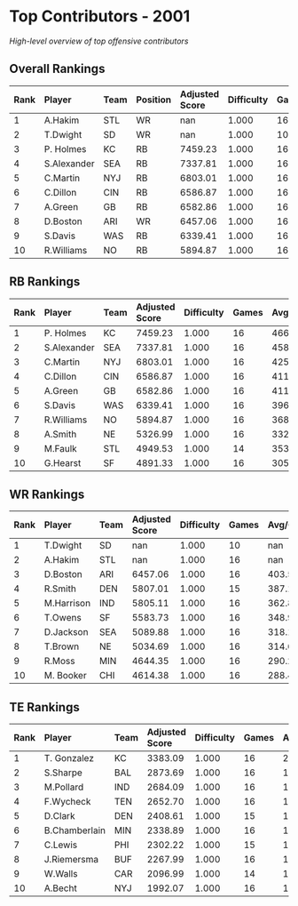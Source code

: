 # Top Contributors - 2001

*High-level overview of top offensive contributors*

## Overall Rankings

| Rank | Player      | Team | Position | Adjusted Score | Difficulty | Games | Avg/Game | Typical | Consistency | Trend      |
| :----| :-----------| :----| :--------| :--------------| :----------| :-----| :--------| :-------| :-----------| :----------|
| 1    | A.Hakim     | STL  | WR       | nan            | 1.000      | 16    | nan      | nan     | 15/1/0      | Decreasing |
| 2    | T.Dwight    | SD   | WR       | nan            | 1.000      | 10    | nan      | nan     | 9/1/0       | Increasing |
| 3    | P. Holmes   | KC   | RB       | 7459.23        | 1.000      | 16    | 466.20   | 525.83  | 8/0/8       | Increasing |
| 4    | S.Alexander | SEA  | RB       | 7337.81        | 1.000      | 16    | 458.61   | 474.25  | 8/2/6       | Increasing |
| 5    | C.Martin    | NYJ  | RB       | 6803.01        | 1.000      | 16    | 425.19   | 418.83  | 8/3/5       | Increasing |
| 6    | C.Dillon    | CIN  | RB       | 6586.87        | 1.000      | 16    | 411.68   | 401.14  | 6/2/8       | Stable     |
| 7    | A.Green     | GB   | RB       | 6582.86        | 1.000      | 16    | 411.43   | 402.93  | 6/2/8       | Stable     |
| 8    | D.Boston    | ARI  | WR       | 6457.06        | 1.000      | 16    | 403.57   | 423.20  | 8/1/7       | Decreasing |
| 9    | S.Davis     | WAS  | RB       | 6339.41        | 1.000      | 16    | 396.21   | 404.61  | 8/2/6       | Increasing |
| 10   | R.Williams  | NO   | RB       | 5894.87        | 1.000      | 16    | 368.43   | 345.10  | 8/2/6       | Decreasing |

## RB Rankings

| Rank | Player      | Team | Adjusted Score | Difficulty | Games | Avg/Game | Typical | Consistency | Trend      |
| :----| :-----------| :----| :--------------| :----------| :-----| :--------| :-------| :-----------| :----------|
| 1    | P. Holmes   | KC   | 7459.23        | 1.000      | 16    | 466.20   | 525.83  | 8/0/8       | Increasing |
| 2    | S.Alexander | SEA  | 7337.81        | 1.000      | 16    | 458.61   | 474.25  | 8/2/6       | Increasing |
| 3    | C.Martin    | NYJ  | 6803.01        | 1.000      | 16    | 425.19   | 418.83  | 8/3/5       | Increasing |
| 4    | C.Dillon    | CIN  | 6586.87        | 1.000      | 16    | 411.68   | 401.14  | 6/2/8       | Stable     |
| 5    | A.Green     | GB   | 6582.86        | 1.000      | 16    | 411.43   | 402.93  | 6/2/8       | Stable     |
| 6    | S.Davis     | WAS  | 6339.41        | 1.000      | 16    | 396.21   | 404.61  | 8/2/6       | Increasing |
| 7    | R.Williams  | NO   | 5894.87        | 1.000      | 16    | 368.43   | 345.10  | 8/2/6       | Decreasing |
| 8    | A.Smith     | NE   | 5326.99        | 1.000      | 16    | 332.94   | 336.33  | 8/1/7       | Increasing |
| 9    | M.Faulk     | STL  | 4949.53        | 1.000      | 14    | 353.54   | 346.76  | 5/3/6       | Stable     |
| 10   | G.Hearst    | SF   | 4891.33        | 1.000      | 16    | 305.71   | 287.57  | 8/2/6       | Increasing |

## WR Rankings

| Rank | Player     | Team | Adjusted Score | Difficulty | Games | Avg/Game | Typical | Consistency | Trend      |
| :----| :----------| :----| :--------------| :----------| :-----| :--------| :-------| :-----------| :----------|
| 1    | T.Dwight   | SD   | nan            | 1.000      | 10    | nan      | nan     | 9/1/0       | Increasing |
| 2    | A.Hakim    | STL  | nan            | 1.000      | 16    | nan      | nan     | 15/1/0      | Decreasing |
| 3    | D.Boston   | ARI  | 6457.06        | 1.000      | 16    | 403.57   | 423.20  | 8/1/7       | Decreasing |
| 4    | R.Smith    | DEN  | 5807.01        | 1.000      | 15    | 387.13   | 361.41  | 7/2/6       | Stable     |
| 5    | M.Harrison | IND  | 5805.11        | 1.000      | 16    | 362.82   | 360.85  | 7/0/9       | Decreasing |
| 6    | T.Owens    | SF   | 5583.73        | 1.000      | 16    | 348.98   | 370.57  | 8/4/4       | Stable     |
| 7    | D.Jackson  | SEA  | 5089.88        | 1.000      | 16    | 318.12   | 295.44  | 8/1/7       | Increasing |
| 8    | T.Brown    | NE   | 5034.69        | 1.000      | 16    | 314.67   | 294.25  | 8/2/6       | Decreasing |
| 9    | R.Moss     | MIN  | 4644.35        | 1.000      | 16    | 290.27   | 257.18  | 8/0/8       | Stable     |
| 10   | M. Booker  | CHI  | 4614.38        | 1.000      | 16    | 288.40   | 306.14  | 8/4/4       | Decreasing |

## TE Rankings

| Rank | Player        | Team | Adjusted Score | Difficulty | Games | Avg/Game | Typical | Consistency | Trend      |
| :----| :-------------| :----| :--------------| :----------| :-----| :--------| :-------| :-----------| :----------|
| 1    | T. Gonzalez   | KC   | 3383.09        | 1.000      | 16    | 211.44   | 228.99  | 7/1/8       | Decreasing |
| 2    | S.Sharpe      | BAL  | 2873.69        | 1.000      | 16    | 179.61   | 159.36  | 7/0/9       | Decreasing |
| 3    | M.Pollard     | IND  | 2684.09        | 1.000      | 16    | 167.76   | 162.98  | 5/3/8       | Stable     |
| 4    | F.Wycheck     | TEN  | 2652.70        | 1.000      | 16    | 165.79   | 108.71  | 6/2/8       | Decreasing |
| 5    | D.Clark       | DEN  | 2408.61        | 1.000      | 15    | 160.57   | 152.11  | 6/1/8       | Decreasing |
| 6    | B.Chamberlain | MIN  | 2338.89        | 1.000      | 16    | 146.18   | 151.13  | 8/2/6       | Increasing |
| 7    | C.Lewis       | PHI  | 2302.22        | 1.000      | 15    | 153.48   | 85.67   | 7/1/7       | Decreasing |
| 8    | J.Riemersma   | BUF  | 2267.99        | 1.000      | 16    | 141.75   | 142.56  | 6/2/8       | Decreasing |
| 9    | W.Walls       | CAR  | 2096.99        | 1.000      | 14    | 149.78   | 158.52  | 6/2/6       | Decreasing |
| 10   | A.Becht       | NYJ  | 1992.07        | 1.000      | 16    | 124.50   | 114.89  | 8/1/7       | Decreasing |

